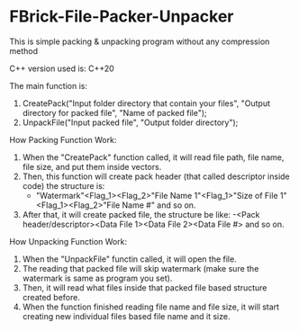 # FBrick-File-Packer-Unpacker
This is simple packing &amp; unpacking program without any compression method

C++ version used is: C++20

The main function is:
1. CreatePack("Input folder directory that contain your files", "Output directory for packed file", "Name of packed file");
2. UnpackFile("Input packed file", "Output folder directory");

How Packing Function Work:
1. When the "CreatePack" function called, it will read file path, file name, file size, and put them inside vectors.
2. Then, this function will create pack header (that called descriptor inside code) the structure is:
   - "Watermark"<Flag_1><Flag_2>"File Name 1"<Flag_1>"Size of File 1"<Flag_1><Flag_2>"File Name #" and so on.
3. After that, it will create packed file, the structure be like:
   -<Pack header/descriptor><Data File 1><Data File 2><Data File #> and so on.

How Unpacking Function Work:
1. When the "UnpackFile" functin called, it will open the file.
2. The reading that packed file will skip watermark (make sure the watermark is same as program you set).
3. Then, it will read what files inside that packed file based structure created before.
4. When the function finished reading file name and file size, it will start creating new individual files based file name and it size.
